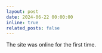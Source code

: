 ```yaml
---
layout: post
date: 2024-06-22 00:00:00
inline: true
related_posts: false
---
```


The site was online for the first time.
